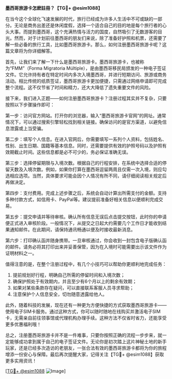 **墨西哥旅游卡怎麽註冊？【TG💪+ @esim1088】**

在当今这个全球化飞速发展的时代，旅行已经成为许多人生活中不可或缺的一部分。无论是商务出差还是休闲度假，选择一个适合自己的目的地是每个旅行者的心头大事。而提到墨西哥，这个充满热情与活力的国度，自然吸引了无数游客的目光。然而，对于计划前往墨西哥的朋友们来说，除了准备好护照和机票，还需要了解一些必备的旅行工具，比如墨西哥旅游卡。那么，如何注册墨西哥旅游卡呢？这篇文章将为你详细解答。

首先，让我们来了解一下什么是墨西哥旅游卡。墨西哥旅游卡，也被称为“FMM”（Forma Migratoria Múltiple），是由墨西哥移民局颁发的一种电子签证文件。它允许持有者在特定时间内多次入境墨西哥，并进行短期访问、旅游或商务活动。相比传统的纸质签证，墨西哥旅游卡更加便捷，只需通过网络申请即可完成整个流程。这不仅节省了时间和精力，还大大降低了遗失重要文件的风险。

接下来，我们进入正题——如何注册墨西哥旅游卡？注册过程其实并不复杂，只要按照以下步骤操作即可：

第一步：访问官方网站。打开你的浏览器，输入“墨西哥旅游卡官网”的网址。通常情况下，可以通过搜索引擎轻松找到相关链接。确保访问的是官方渠道，以避免信息泄露或上当受骗。

第二步：填写个人信息。在进入官网后，你需要填写一系列个人资料，包括姓名、性别、出生日期、国籍等基本信息。同时，还需要提供有效的护照号码以及护照有效期截止时间。这些信息都是必不可少的，务必保证准确无误。

第三步：选择停留期限与入境次数。根据自己的行程安排，在系统中选择合适的停留天数及入境次数。例如，如果你打算在墨西哥逗留两周且仅需一次入境，则应勾选相应选项。当然，具体要求可能会因个人情况有所不同，请仔细阅读相关规定后再做决定。

第四步：支付费用。完成上述步骤之后，系统会自动计算出所需支付的金额。支持多种付款方式，如信用卡、PayPal等。建议提前准备好相关信息以便顺利完成交易。

第五步：提交申请并等待审核。确认所有信息无误后点击提交按钮，此时你的申请便正式进入审核阶段。一般情况下，从提交之日起大约需要几个工作日才能收到结果通知邮件。在此期间，请保持通讯畅通以便及时接收最新消息。

第六步：打印确认函并随身携带。一旦审核通过，你会收到一封包含电子版确认函的邮件。请务必将其打印出来并妥善保管，因为在入境时可能需要出示该文件作为证明材料之一。

值得注意的是，在整个注册过程中，有几个小技巧可以帮助你更顺利地完成任务：

1. 提前规划好行程，明确自己所需的停留时间和入境次数；
2. 确保护照处于有效期内，并且至少有6个月以上的剩余有效期；
3. 如果对某些条款存在疑问，可以直接联系客服人员寻求帮助；
4. 注意保护个人信息安全，切勿随意透露给他人。

此外，随着科技的发展，现在还有一种更为方便快捷的方式获取墨西哥旅游卡——使用电子SIM卡服务。通过这种方式，你可以随时随地在线购买并激活电子SIM卡，无需亲自前往领事馆或代理机构办理手续。这种方法不仅省时省力，还能享受更多优惠福利哦！

总之，注册墨西哥旅游卡并不是一件难事，只要你按照正确的流程一步步来，就一定能够成功拿到属于自己的电子签证文件。无论你是初次踏上这片神秘土地的新手玩家，还是已经多次造访的老朋友，一张合法有效的墨西哥旅游卡都将为你的旅程增添一份安心与保障。最后再次提醒大家，记得关注【TG💪+ @esim1088】获取更多实用资讯！

[[TG💪+ @esim1088](https://t.me/s/esim1088) ![Image](https://i.postimg.cc/4NQfJmqS/Snipaste-2025-05-13-00-14-12.png)]